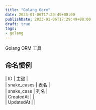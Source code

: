```yaml
---
title: "Golang Gorm"
date: 2023-01-06T17:29:49+08:00
publishDate: 2023-01-06T17:29:49+08:00
draft: true
tags:
- golang
---
```


Golang ORM 工具

## 命名惯例
 
| ID          | 主键 |   
| snake_cases | 表名 |   
| snake_case  | 列名 |   
| CreatedAt   |      |   
| UpdatedAt   |      |   

